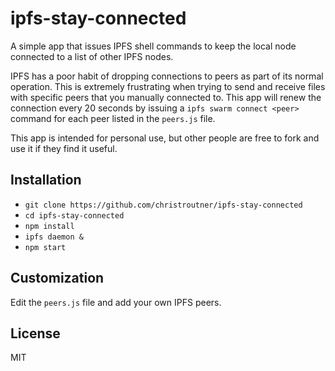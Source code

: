 # ipfs-stay-connected
A simple app that issues IPFS shell commands to keep the local node connected
to a list of other IPFS nodes.

IPFS has a poor habit of dropping connections to peers as part of its normal
operation. This is extremely frustrating when trying to send and receive files
with specific peers that you manually connected to. This app will renew the
connection every 20 seconds by issuing a `ipfs swarm connect <peer>` command
for each peer listed in the `peers.js` file.

This app is intended for personal use, but other people are free to fork and
use it if they find it useful.

## Installation
- `git clone https://github.com/christroutner/ipfs-stay-connected`
- `cd ipfs-stay-connected`
- `npm install`
- `ipfs daemon &`
- `npm start`

## Customization
Edit the `peers.js` file and add your own IPFS peers.

## License
MIT
